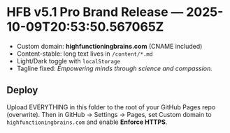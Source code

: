 
# HFB v5.1 Pro Brand Release — 2025-10-09T20:53:50.567065Z

- Custom domain: **highfunctioningbrains.com** (CNAME included)
- Content-stable: long text lives in `/content/*.md`
- Light/Dark toggle with `localStorage`
- Tagline fixed: *Empowering minds through science and compassion.*

## Deploy
Upload EVERYTHING in this folder to the root of your GitHub Pages repo (overwrite).
Then in GitHub → Settings → Pages, set Custom domain to `highfunctioningbrains.com` and enable **Enforce HTTPS**.
